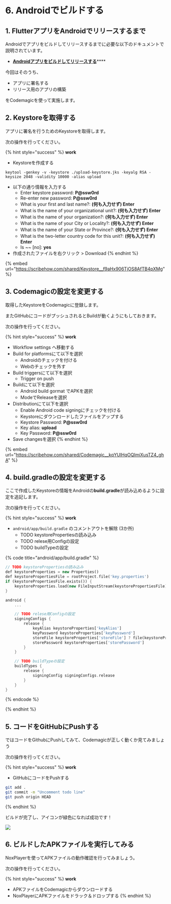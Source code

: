 # 6. Androidでビルドする

## 1. FlutterアプリをAndroidでリリースするまで

Androidでアプリをビルドしてリリースするまでに必要な以下のドキュメントで説明されています。

* [**Androidアプリをビルドしてリリースする**](https://docs.flutter.dev/deployment/android)****

今回はそのうち、

* アプリに署名する
* リリース用のアプリの構築

をCodemagicを使って実施します。

## 2. Keystoreを取得する

アプリに署名を行うためのKeystoreを取得します。

次の操作を行ってください。

{% hint style="success" %}
**work**

* Keystoreを作成する

```
keytool -genkey -v -keystore ./upload-keystore.jks -keyalg RSA -keysize 2048 -validity 10000 -alias upload
```

* 以下の通り情報を入力する
  * Enter keystore password: **P@ssw0rd**
  * Re-enter new password: **P@ssw0rd**
  * What is your first and last name?: **(何も入力せず) Enter**
  * What is the name of your organizational unit?: **(何も入力せず) Enter**
  * What is the name of your organization?: **(何も入力せず) Enter**
  * What is the name of your City or Locality?: **(何も入力せず) Enter**
  * What is the name of your State or Province?: **(何も入力せず) Enter**
  * What is the two-letter country code for this unit?: **(何も入力せず) Enter**
  * Is \~\~ \[no]: **yes**
* 作成されたファイルを右クリック > Download
{% endhint %}

{% embed url="https://scribehow.com/shared/Keystore__f9aHx906TjOS8AfTB4pXMg" %}

## 3. Codemagicの設定を変更する

取得したKeystoreをCodemagicに登録します。

またGitHubにコードがプッシュされるとBuildが動くようにもしておきます。

次の操作を行ってください。

{% hint style="success" %}
**work**

* Workflow settings へ移動する
* Build for platformsにて以下を選択
  * Androidのチェックを付ける
  * Webのチェックを外す
* Build triggersにて以下を選択
  * Trigger on push
* Buildにて以下を選択
  * Android build gormat でAPKを選択
  * ModeでReleaseを選択
* Distributionにて以下を選択
  * Enable Android code signingにチェックを付ける
  * Keystoreにダウンロードしたファイルをアップする
  * Keystore Password: **P@ssw0rd**
  * Key alias: **upload**
  * Key Password: **P@ssw0rd**
* Save changesを選択
{% endhint %}

{% embed url="https://scribehow.com/shared/Codemagic__kqYUlHqOQImiXusTZ4_ghA" %}



## 4. **build.gradleの設定を変更する**

ここで作成したKeystoreの情報をAndroidの**build.gradle**が読み込めるように設定を追記します。

次の操作を行ってください。

{% hint style="success" %}
**work**

* `android/app/build.gradle` のコメントアウトを解除 (3か所)
  * TODO keystorePropertiesの読み込み
  * TODO relese用Configの設定
  * TODO buildTypeの設定

{% code title="android/app/build.gradle" %}
```dart
// TODO keystorePropertiesの読み込み
def keystoreProperties = new Properties()   
def keystorePropertiesFile = rootProject.file('key.properties')
if (keystorePropertiesFile.exists()) {
    keystoreProperties.load(new FileInputStream(keystorePropertiesFile))
}

android {
    ...

    // TODO relese用Configの設定
    signingConfigs {
        release {
            keyAlias keystoreProperties['keyAlias']
            keyPassword keystoreProperties['keyPassword']
            storeFile keystoreProperties['storeFile'] ? file(keystoreProperties['storeFile']) : null
            storePassword keystoreProperties['storePassword']
        }
    }

    // TODO buildTypeの設定
    buildTypes {
        release {
            signingConfig signingConfigs.release
        }
    }
}
```
{% endcode %}


{% endhint %}

## 5. コードをGitHubにPushする

ではコードをGithubにPushしてみて、Codemagicが正しく動くか見てみましょう

次の操作を行ってください。

{% hint style="success" %}
**work**

* GitHubにコードをPushする

```bash
git add .
git commit -m "Uncomment todo line"
git push origin HEAD
```
{% endhint %}

ビルドが完了し、アイコンが緑色になれば成功です！

![](.gitbook/assets/android\_build\_success.png)

## 6. ビルドしたAPKファイルを実行してみる

NoxPlayerを使ってAPKファイルの動作確認を行ってみましょう。

次の操作を行ってください。

{% hint style="success" %}
**work**

* APKファイルをCodemagicからダウンロードする
* NoxPlayerにAPKファイルをドラック＆ドロップする
{% endhint %}
